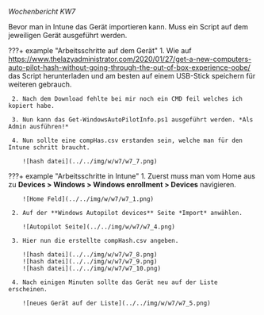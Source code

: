 *Wochenbericht KW7*

Bevor man in Intune das Gerät importieren kann. Muss ein Script auf dem jeweiligen Gerät ausgeführt werden.

???+ example "Arbeitsschritte auf dem Gerät"
     1. Wie auf https://www.thelazyadministrator.com/2020/01/27/get-a-new-computers-auto-pilot-hash-without-going-through-the-out-of-box-experience-oobe/ das Script herunterladen und am besten auf einem USB-Stick speichern für weiteren gebrauch.

     2. Nach dem Download fehlte bei mir noch ein CMD feil welches ich kopiert habe.

     3. Nun kann das Get-WindowsAutoPilotInfo.ps1 ausgeführt werden. *Als Admin ausführen!*

     4. Nun sollte eine compHas.csv erstanden sein, welche man für den Intune schritt braucht.

        ![hash datei](../../img/w/w7/w7_7.png)


???+ example "Arbeitsschritte in Intune"
     1. Zuerst muss man vom Home aus zu **Devices > Windows > Windows enrollment > Devices** navigieren.

        ![Home Feld](../../img/w/w7/w7_1.png)

     2. Auf der **Windows Autopilot devices** Seite *Import* anwählen.

        ![Autopilot Seite](../../img/w/w7/w7_4.png)

     3. Hier nun die erstellte compHash.csv angeben.

        ![hash datei](../../img/w/w7/w7_8.png)
        ![hash datei](../../img/w/w7/w7_9.png)
        ![hash datei](../../img/w/w7/w7_10.png)

     4. Nach einigen Minuten sollte das Gerät neu auf der Liste erscheinen.

        ![neues Gerät auf der Liste](../../img/w/w7/w7_5.png)
